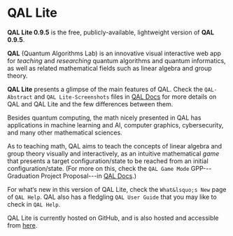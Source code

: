 # QAL Lite

**QAL Lite 0.9.5** is the free, publicly-available, lightweight version of **QAL 0.9.5**.

**QAL** (Quantum Algorithms Lab) is an innovative visual interactive web app for *teaching* and *researching* quantum algorithms and quantum informatics, as well as related mathematical fields such as linear algebra and group theory.

**QAL Lite** presents a glimpse of the main features of QAL.  Check the `QAL-Abstract` and `QAL Lite-Screenshots` files in [QAL Docs](./docs/) for more details on QAL and QAL Lite and the few differences between them.

Besides quantum computing, the math nicely presented in QAL has applications in machine learning and AI, computer graphics, cybersecurity, and many other mathematical sciences.

As to teaching math, QAL aims to teach the concepts of linear algebra and group theory visually and interactively, as an intuitive mathematical *game* that presents a target configuration/state to be reached from an initial configuration/state. (For more on this, check the `QAL Game Mode` GPP---Graduation Project Proposal---in [QAL Docs](./docs/).)

For what&lsquo;s new in this version of QAL Lite, check the `What&lsquo;s New` page of `QAL Help`.  QAL also has a fledgling `QAL User Guide` that you may like to check in `QAL Help`.

QAL Lite is currently hosted on GitHub, and is also hosted and accessible from [here](http://eng.staff.alexu.edu.eg/staff/moez/QAL/Lite).
